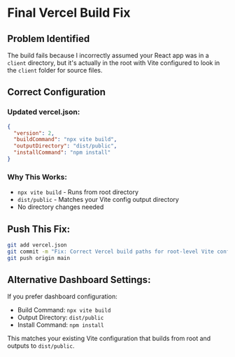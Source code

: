 # Final Vercel Build Fix

## Problem Identified
The build fails because I incorrectly assumed your React app was in a `client` directory, but it's actually in the root with Vite configured to look in the `client` folder for source files.

## Correct Configuration

### Updated vercel.json:
```json
{
  "version": 2,
  "buildCommand": "npx vite build",
  "outputDirectory": "dist/public",
  "installCommand": "npm install"
}
```

### Why This Works:
- `npx vite build` - Runs from root directory
- `dist/public` - Matches your Vite config output directory
- No directory changes needed

## Push This Fix:
```bash
git add vercel.json
git commit -m "Fix: Correct Vercel build paths for root-level Vite config"
git push origin main
```

## Alternative Dashboard Settings:
If you prefer dashboard configuration:
- Build Command: `npx vite build`
- Output Directory: `dist/public`
- Install Command: `npm install`

This matches your existing Vite configuration that builds from root and outputs to `dist/public`.